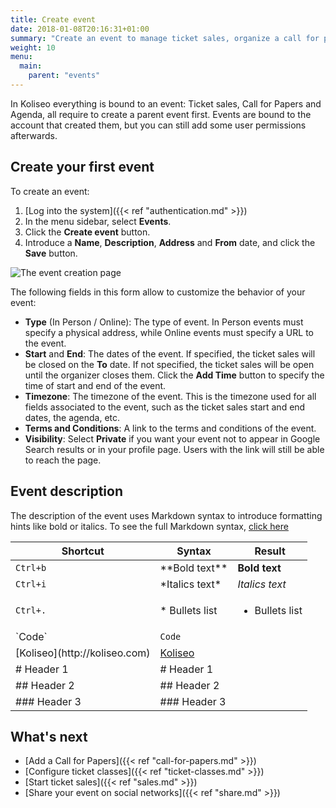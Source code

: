 ```yaml
---
title: Create event
date: 2018-01-08T20:16:31+01:00
summary: "Create an event to manage ticket sales, organize a call for papers or collect feedback for an event."
weight: 10
menu:
  main:
    parent: "events"
---
```


In Koliseo everything is bound to an event: Ticket sales, Call for Papers and Agenda, all require to create a parent event first. Events are bound to the account that created them, but you can still add some user permissions afterwards.

## Create your first event

To create an event:

1. [Log into the system]({{< ref "authentication.md" >}})
1. In the menu sidebar, select <b>Events</b>.
1. Click the <b>Create event</b> button.
1. Introduce a **Name**, **Description**, **Address** and **From** date, and click the <b>Save</b> button.

![The event creation page](/img/screenshots/events/create.avif)

The following fields in this form allow to customize the behavior of your event:

- **Type** (In Person / Online): The type of event. In Person events must specify a physical address, while Online events must specify a URL to the event.
- **Start** and **End**: The dates of the event. If specified, the ticket sales will be closed on the **To** date. If not specified, the ticket sales will be open until the organizer closes them. Click the <b>Add Time</b> button to specify the time of start and end of the event.
- **Timezone**: The timezone of the event. This is the timezone used for all fields associated to the event, such as the ticket sales start and end dates, the agenda, etc.
- **Terms and Conditions**: A link to the terms and conditions of the event.
- **Visibility**: Select **Private** if you want your event not to appear in Google Search results or in your profile page. Users with the link will still be able to reach the page.

## Event description

The description of the event uses Markdown syntax to introduce formatting hints like bold or italics. To see the full Markdown syntax, [click here](https://guides.github.com/features/mastering-markdown/)

| Shortcut                                  | Syntax                        | Result                                         |
| ----------------------------------------- | ----------------------------- | ---------------------------------------------- |
| `Ctrl+b`                                  | \*\*Bold text\*\*             | **Bold text**                                  |
| `Ctrl+i`                                  | \*Italics text\*              | _Italics text_                                 |
| `Ctrl+.`                                  | \* Bullets list               | <ul class="square" ><li>Bullets list</li></ul> |
| \`Code\`                                  | `Code`                        |
| \[Koliseo\]\(http&#xfeff;://koliseo.com\) | [Koliseo](http://koliseo.com) |
| \# Header 1                               | # Header 1                    |
| \#\# Header 2                             | ## Header 2                   |
| \#\#\# Header 3                           | ### Header 3                  |

## What's next

- [Add a Call for Papers]({{< ref "call-for-papers.md" >}})
- [Configure ticket classes]({{< ref "ticket-classes.md" >}})
- [Start ticket sales]({{< ref "sales.md" >}})
- [Share your event on social networks]({{< ref "share.md" >}})
